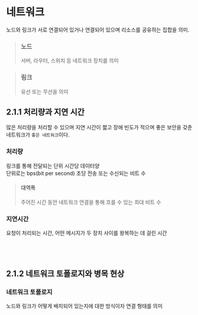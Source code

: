 # 네트워크

노드와 링크가 서로 연결되어 있거나 연결되어 있으며 리소스를 공유하는 집합을 의미.<br/>

> ### 노드
>
> 서버, 라우터, 스위치 등 네트워크 장치를 의미

> ### 링크
>
> 유선 또는 무선을 의미

## 2.1.1 처리량과 지연 시간

많은 처리량을 처리할 수 있으며 지연 시간이 짧고 장애 빈도가 적으며 좋은 보안을 갖춘 네트워크가 `좋은 네트워크`이다.<br/>

### 처리량

링크를 통해 전달되는 단위 시간당 데이터양<br/>
단위로는 bps(bit per second) 초당 전송 또는 수신되는 비트 수<br/>

> #### 대역폭
>
> 주어진 시간 동안 네트워크 연결을 통해 흐를 수 있는 최대 비트 수

### 지연시간

요청이 처리되는 시간, 어떤 메시지가 두 장치 사이를 왕복하는 데 걸린 시간

## <br/>

## 2.1.2 네트워크 토폴로지와 병목 현상

### 네트워크 토폴로지

노드와 링크가 어떻게 배치되어 있는지에 대한 방식이자 연결 형태를 의미
